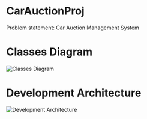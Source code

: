 # CarAuctionProj

Problem statement: Car Auction Management System

# Classes Diagram
![Classes Diagram](https://github.com/ltedim/CarAuctionProj/tree/main/support/class_diagram.png?raw=true)

# Development Architecture
![Development Architecture](https://github.com/ltedim/CarAuctionProj/tree/main/support/packages_diagram.png?raw=true)